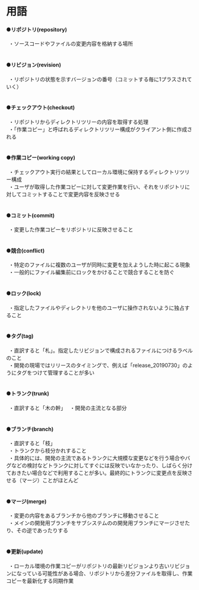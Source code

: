 # 用語

#### ●リポジトリ(repository)
&ensp;・ソースコードやファイルの変更内容を格納する場所<br>
<br>

#### ●リビジョン(revision)
&ensp;・リポジトリの状態を示すバージョンの番号（コミットする毎に1プラスされていく）<br>
<br>

#### ●チェックアウト(checkout)
&ensp;・リポジトリからディレクトリツリーの内容を取得する処理<br>
&ensp;・「作業コピー」と呼ばれるディレクトリツリー構成がクライアント側に作成される<br>
<br>

#### ●作業コピー(working copy)
&ensp;・チェックアウト実行の結果としてローカル環境に保持するディレクトリツリー構成<br>
&ensp;・ユーザが取得した作業コピーに対して変更作業を行い、それをリポジトリに対してコミットすることで変更内容を反映させる<br>
<br>

#### ●コミット(commit)
&ensp;・変更した作業コピーをリポジトリに反映させること<br>
<br>

#### ●競合(conflict)
&ensp;・特定のファイルに複数のユーザが同時に変更を加えようした時に起こる現象<br>
&ensp;・一般的にファイル編集前にロックをかけることで競合することを防ぐ<br>
<br>

#### ●ロック(lock)
&ensp;・指定したファイルやディレクトリを他のユーザに操作されないように独占すること<br>
<br>

#### ●タグ(tag)
&ensp;・直訳すると「札」。指定したリビジョンで構成されるファイルにつけるラベルのこと<br>
&ensp;・開発の現場ではリリースのタイミングで、例えば「release_20190730」のようにタグをつけて管理することが多い<br>
<br>

#### ●トランク(trunk)
&ensp;・直訳すると「木の幹」
&ensp;・開発の主流となる部分<br>
<br>

#### ●ブランチ(branch)
&ensp;・直訳すると「枝」<br>
&ensp;・トランクから枝分かれすること<br>
&ensp;・具体的には、開発の主流であるトランクに大規模な変更などを行う場合やバグなどの検討などトランクに対してすぐには反映でいなかったり、しばらく分けておきたい場合などで利用することが多い。最終的にトランクに変更点を反映させる（マージ）ことがほとんど<br>
<br>

#### ●マージ(merge)
&ensp;・変更の内容をあるブランチから他のブランチに移動させること<br>
&ensp;・メインの開発用ブランチをサブシステムのの開発用ブランチにマージさせたり、その逆であったりする<br>
<br>

#### ●更新(update)
&ensp;・ローカル環境の作業コピーがリポジトリの最新リビジョンより古いリビジョンになっている可能性がある場合、リポジトリから差分ファイルを取得し、作業コピーを最新化する同期作業<br>
<br>
